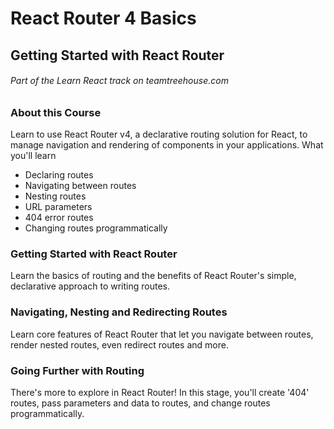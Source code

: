 # React Router 4 Basics
## Getting Started with React Router
###### Part of the Learn React track on teamtreehouse.com
### About this Course

Learn to use React Router v4, a declarative routing solution for React, to manage navigation and rendering of components in your applications.
What you'll learn

- Declaring routes
- Navigating between routes
- Nesting routes
- URL parameters
- 404 error routes
- Changing routes programmatically

### Getting Started with React Router
Learn the basics of routing and the benefits of React Router's simple, declarative approach to writing routes.

### Navigating, Nesting and Redirecting Routes
Learn core features of React Router that let you navigate between routes, render nested routes, even redirect routes and more.

### Going Further with Routing
There's more to explore in React Router! In this stage, you'll create '404' routes, pass parameters and data to routes, and change routes programmatically.
